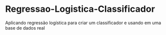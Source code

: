 # Regressao-Logistica-Classificador
Aplicando regressão logística para criar um classificador e usando em uma base de dados real
